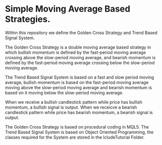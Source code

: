 # Simple Moving Average Based Strategies.

Within this repository we define the Golden Cross Strategy and Trend Based Signal System.

The Golden Cross Strategy is a double moving average based strategy in which bullish momentum is defined  by the fast-period moving average crossing above the slow-period moving average, and bearish momentum is defined by the fast-period moving average crossing below the slow-period moving average.

The Trend Based Signal System is based on a fast and slow period moving average, bullish momentum is based on the fast-period moving average moving above the slow-period moving average and bearish momentum is based on it moving below the slow-period moving average.

When we receive a bullish candlestick pattern while price has bullish momentum, a bullish signal is output.
When we receicve a bearish candlestick pattern while price has bearish momentum, a bearish signal is output.

The Golden Cross Strategy is based on procedural coding in MQL5.
The Trend Based Signal System is based on Object Oriented Programming, the classes required for the System are stored in the IcludeTutorial Folder.
